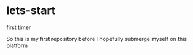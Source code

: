 # lets-start
first timer

So this is my first repository before I hopefully submerge myself on this platform

